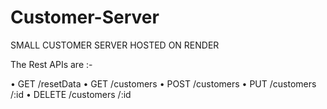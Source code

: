 # Customer-Server
SMALL CUSTOMER SERVER HOSTED ON RENDER 

The Rest APIs are :-

• GET /resetData 
• GET /customers 
• POST /customers 
• PUT /customers /:id 
• DELETE /customers /:id 
